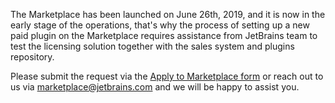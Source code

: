 [//]: # (title: 1. Submit a request to sell plugins at the Marketplace)

The Marketplace has been launched on June 26th, 2019, and it is now in the early stage of the operations, that's why the process of setting up a new paid plugin on the Marketplace requires assistance from JetBrains team to test the licensing solution together with the sales system and plugins repository.

Please submit the request via the [Apply to Marketplace form](https://plugins.jetbrains.com/marketplace/) or reach out to us via [marketplace@jetbrains.com](mailto:marketplace@jetbrains.com) and we will be happy to assist you.